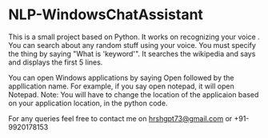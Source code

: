 # NLP-WindowsChatAssistant

This is a small project based on Python. It works on recognizing your voice . You can search about any random stuff using 
your voice. You must specify the thing by saying "What is 'keyword'". It searches the wikipedia and says and displays the 
first 5 lines. 

You can open Windows applications by saying Open followed by the appllication name. For example, if you say open notepad, 
it will open Notepad. 
Note: You will have to change the location of the applicaion based on your application location, in the python code.

For any queries feel free to contact me on
hrshgpt73@gmail.com or +91-9920178153




